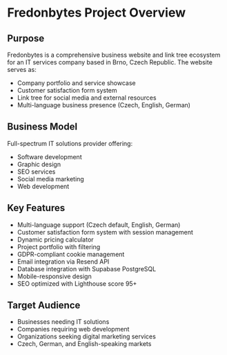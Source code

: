 # Fredonbytes Project Overview

## Purpose
Fredonbytes is a comprehensive business website and link tree ecosystem for an IT services company based in Brno, Czech Republic. The website serves as:
- Company portfolio and service showcase
- Customer satisfaction form system
- Link tree for social media and external resources
- Multi-language business presence (Czech, English, German)

## Business Model
Full-spectrum IT solutions provider offering:
- Software development
- Graphic design
- SEO services
- Social media marketing
- Web development

## Key Features
- Multi-language support (Czech default, English, German)
- Customer satisfaction form system with session management
- Dynamic pricing calculator
- Project portfolio with filtering
- GDPR-compliant cookie management
- Email integration via Resend API
- Database integration with Supabase PostgreSQL
- Mobile-responsive design
- SEO optimized with Lighthouse score 95+

## Target Audience
- Businesses needing IT solutions
- Companies requiring web development
- Organizations seeking digital marketing services
- Czech, German, and English-speaking markets
